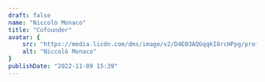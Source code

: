 ```yaml
---
draft: false
name: "Niccolò Monaco"
title: "Cofounder"
avatar: {
    src: "https://media.licdn.com/dms/image/v2/D4E03AQGqqkI8rcHPpg/profile-displayphoto-shrink_400_400/profile-displayphoto-shrink_400_400/0/1690835299824?e=1740614400&v=beta&t=Jlv49-j9tbCFeBQdWNo-G4XdP-zpRCZBhJRsUBz1qxE(https://media.licdn.com/dms/image/v2/D4E03AQGqqkI8rcHPpg/profile-displayphoto-shrink_800_800/profile-displayphoto-shrink_800_800/0/1690835299824?e=1747267200&v=beta&t=0yvXbI-zZb2O0KYm15PqBTG57UolERNgf4Gi-uFt6yk)",
    alt: "Niccolò Monaco"
}
publishDate: "2022-11-09 15:39"
---
```

